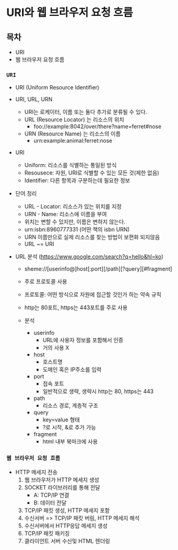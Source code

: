 # URI와 웹 브라우저 요청 흐름

## 목차
- URI
- 웹 브라우저 요청 흐름

### `URI`
- URI (Uniform Resource Identifier)
- URI, URL, URN
    - URI는 로케이터, 이름 또는 둘다 추가로 분류될 수 있다.
    - URL (Resource Locator) 는 리소스의 위치
        - foo://example:8042/over/there?name=ferret#nose
    - URN (Resource Name) 는 리소스의 이름
        - urn:example:animal:ferret:nose
    
- URI
    - Uniform: 리소스를 식별하는 통일된 방식
    - Resousece: 자원, URI로 식별할 수 있는 모든 것(제한 없음)
    - Identifier: 다른 항목과 구분하는데 필요한 정보

- 단어 정리
    - URL - Locator: 리소스가 있는 위치를 지정
    - URN - Name: 리소스에 이름을 부여
    - 위치는 변할 수 있지만, 이름은 변하지 않는다.
    - urn:isbn:8960777331 (어떤 책의 isbn URN)
    - URN 이름만으로 실제 리소스를 찾는 방법이 보편화 되지않음
    - URL ~= URI
- URL 분석 (https://www.google.com/search?q=hello&hl=ko)
    - sheme://[userinfo@]host[:port][/path][?query][#fragment]
    - 주로 프로토콜 사용
    - 프로토콜: 어떤 방식으로 자원에 접근할 것인가 하는 약속 규칙
    - http는 80포트, https는 443포트를 주로 사용

    - 분석
        - userinfo
            - URL에 사용자 정보를 포함해서 인증
            - 거의 사용 X
        - host
            - 호스트명
            - 도메인 혹은 IP주소를 입력
        - port
            - 접속 포트
            - 일반적으로 생략, 생략시 http는 80, https는 443
        - path
            - 리소스 경로, 계층적 구조
        - query
            - key=value 형태
            - ?로 시작, &로 추가 가능
        - fragment
            - html 내부 북마크에 사용
### `웹 브라우저 요청 흐름`
- HTTP 메세지 전송
    1. 웹 브라우저가 HTTP 메세지 생성
    2. SOCKET 라이브러리를 통해 전달
        - A: TCP/IP 연결
        - B: 데이터 전달
    3. TCP/IP 패킷 생성, HTTP 메세지 포함
    4. 수신서버 => TCP/IP 패킷 버림, HTTP 메세지 해석
    5. 수신서버에서 HTTP응답 메세지 생성
    6. TCP/IP 패킷 패키징
    7. 클라이언트 서버 수신및 HTML 렌더링
